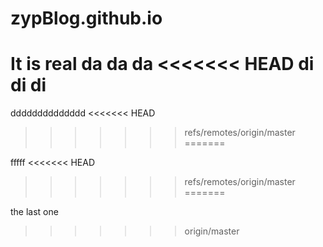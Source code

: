 # zypBlog.github.io
It is real
da da da
<<<<<<< HEAD
di di di
=======

dddddddddddddd
<<<<<<< HEAD
>>>>>>> refs/remotes/origin/master
=======

fffff
<<<<<<< HEAD
>>>>>>> refs/remotes/origin/master
=======

the last one
>>>>>>> origin/master
